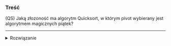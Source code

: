 ### Treść
(QS)
Jaką złozoność ma algorytm Quicksort, w którym pivot wybierany jest algorytmem magicznych piątek?

------
<details><summary>Rozwiązanie</summary>
<p>
    
Dzięki algorytmowi magicznych piątek uda nam się znaleźć mediane w czasie $T(n) = T(\frac{n}{5}) + T(\frac{7}{10}n) + O(n)$.

M5 działa w czasie $O(n)$. Czyli złożoność quickorta jest wyrażona wzorem:
$$
    T(n) = 2T(n/2) + O(n) + O(n) = \Theta(n \log n)
$$
n/2 -> dzielimy dokładnie na pół\
O(n) -> partition\
O(n) -> M5

(fun fact: w praktyce stała z magicznych piątek jest zbyt wysoka i zrandomizowany pivot wystrcza)